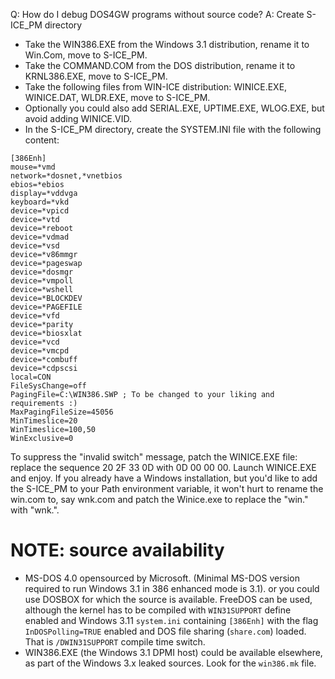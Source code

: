 Q: How do I debug DOS4GW programs without source code?
A: Create S-ICE_PM directory
- Take the WIN386.EXE from the Windows 3.1 distribution, rename it to Win.Com, move to S-ICE_PM.
- Take the COMMAND.COM from the DOS distribution, rename it to KRNL386.EXE, move to S-ICE_PM.
- Take the following files from WIN-ICE distribution: WINICE.EXE, WINICE.DAT, WLDR.EXE, move to S-ICE_PM.
- Optionally you could also add SERIAL.EXE, UPTIME.EXE, WLOG.EXE, but avoid adding WINICE.VID.
- In the S-ICE_PM directory, create the SYSTEM.INI file with the following content:

```
[386Enh]
mouse=*vmd
network=*dosnet,*vnetbios
ebios=*ebios
display=*vddvga
keyboard=*vkd
device=*vpicd
device=*vtd
device=*reboot
device=*vdmad
device=*vsd
device=*v86mmgr
device=*pageswap
device=*dosmgr
device=*vmpoll
device=*wshell
device=*BLOCKDEV
device=*PAGEFILE
device=*vfd
device=*parity
device=*biosxlat
device=*vcd
device=*vmcpd
device=*combuff
device=*cdpscsi
local=CON
FileSysChange=off
PagingFile=C:\WIN386.SWP ; To be changed to your liking and requirements :)
MaxPagingFileSize=45056
MinTimeslice=20
WinTimeslice=100,50
WinExclusive=0
```

To suppress the "invalid switch" message, patch the WINICE.EXE file: replace the sequence 20 2F 33 0D with 0D 00 00 00.
Launch WINICE.EXE and enjoy.
If you already have a Windows installation, but you'd like to add the S-ICE_PM to your Path environment variable,
it won't hurt to rename the win.com to, say wnk.com and patch the Winice.exe to replace the "win." with "wnk.".

# NOTE: source availability
- MS-DOS 4.0 opensourced by Microsoft. (Minimal MS-DOS version required to run Windows 3.1 in 386 enhanced mode is 3.1).
or you could use DOSBOX for which the source is available.
FreeDOS can be used, although the kernel has to be compiled with `WIN31SUPPORT` define enabled and Windows 3.11 `system.ini` containing
`[386Enh]` with the flag `InDOSPolling=TRUE` enabled and DOS file sharing (`share.com`) loaded. That is `/DWIN31SUPPORT` compile
time switch.
- WIN386.EXE (the Windows 3.1 DPMI host) could be available elsewhere, as part of the Windows 3.x leaked sources.
Look for the `win386.mk` file.
